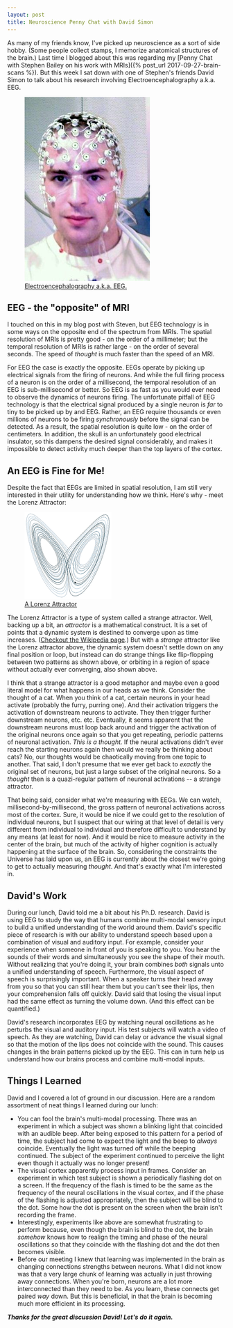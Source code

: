 ```yaml
---
layout: post
title: Neuroscience Penny Chat with David Simon
---
```

As many of my friends know, I've picked up neuroscience as a sort of side hobby. (Some people collect stamps, I memorize anatomical structures of the brain.) Last time I blogged about this was regarding my [Penny Chat with Stephen Bailey on his work with MRIs]({% post_url 2017-09-27-brain-scans %}). But this week I sat down with one of Stephen's friends David Simon to talk about his research involving Electroencephalography a.k.a. EEG.

<figure>
    <img src='/assets/EEG_cap.jpg' alt='missing' class="centered"/>
    <figcaption><a href="https://en.wikipedia.org/wiki/Electroencephalography">Electroencephalography a.k.a. EEG.</a></figcaption>
</figure>

## EEG - the "opposite" of MRI
I touched on this in my blog post with Steven, but EEG technology is in some ways on the opposite end of the spectrum from MRIs. The spatial resolution of MRIs is pretty good - on the order of a millimeter; but the temporal resolution of MRIs is rather large - on the order of several seconds. The speed of _thought_ is much faster than the speed of an MRI.

For EEG the case is exactly the opposite. EEGs operate by picking up electrical signals from the firing of neurons. And while the full firing process of a neuron is on the order of a millisecond, the temporal resolution of an EEG is sub-millisecond or better. So EEG is as fast as you would ever need to observe the dynamics of neurons firing. The unfortunate pitfall of EEG technology is that the electrical signal produced by a single neuron is _far_ to tiny to be picked up by and EEG. Rather, an EEG require thousands or even millions of neurons to be firing _synchronously_ before the signal can be detected. As a result, the spatial resolution is quite low - on the order of centimeters. In addition, the skull is an unfortunately good electrical insulator, so this dampens the desired signal considerably, and makes it impossible to detect activity much deeper than the top layers of the cortex.


## An EEG is Fine for Me!
Despite the fact that EEGs are limited in spatial resolution, I am still very interested in their utility for understanding how we think. Here's why - meet the Lorenz Attractor:

<figure>
    <img src='/assets/lorenz_attractor.gif' alt='missing' class="centered"/>
    <figcaption><a href="https://en.wikipedia.org/wiki/Lorenz_system">A Lorenz Attractor</a></figcaption>
</figure>

The Lorenz Attractor is a type of system called a strange attractor. Well, backing up a bit, an _attractor_ is a mathematical construct. It is a set of points that a dynamic system is destined to converge upon as time increases. ([Checkout the Wikipedia page](https://en.wikipedia.org/wiki/Attractor).) But with a _strange_ attractor like the Lorenz attractor above, the dynamic system doesn't settle down on any final position or loop, but instead can do strange things like flip-flopping between two patterns as shown above, or orbiting in a region of space without actually ever converging, also shown above.

I think that a strange attractor is a good metaphor and maybe even a good literal model for what happens in our heads as we think. Consider the thought of a cat. When you think of a cat, certain neurons in your head activate (probably the furry, purring one). And their activation triggers the activation of downstream neurons to activate. They then trigger further downstream neurons, etc. etc. Eventually, it seems apparent that the downstream neurons must loop back around and trigger the activation of the original neurons once again so that you get repeating, periodic patterns of neuronal activation. _This is a thought._ If the neural activations didn't ever reach the starting neurons again then would we really be thinking about cats? No, our thoughts would be chaotically moving from one topic to another. That said, I don't presume that we ever get back to _exactly_ the original set of neurons, but just a large subset of the original neurons. So a _thought_ then is a quazi-regular pattern of neuronal activations -- a strange attractor.

That being said, consider what we're measuring with EEGs. We can watch, millisecond-by-millisecond, the gross pattern of neuronal activations across most of the cortex. Sure, it would be nice if we could get to the resolution of individual neurons, but I suspect that our wiring at that level of detail is very different from individual to individual and therefore difficult to understand by any means (at least for now). And it would be nice to measure activity in the center of the brain, but much of the activity of higher cognition is actually happening at the surface of the brain. So, considering the constraints the Universe has laid upon us, an EEG is currently about the closest we're going to get to actually measuring _thought_. And that's exactly what I'm interested in.


## David's Work
During our lunch, David told me a bit about his Ph.D. research. David is using EEG to study the way that humans combine multi-modal sensory input to build a unified understanding of the world around them. David's specific piece of research is with our ability to understand speech based upon a combination of visual and auditory input. For example, consider your experience when someone in front of you is speaking to you. You hear the sounds of their words and simultaneously you see the shape of their mouth. Without realizing that you're doing it, your brain combines _both_ signals unto a unified understanding of speech. Furthermore, the visual aspect of speech is surprisingly important. When a speaker turns their head away from you so that you can still hear them but you can't see their lips, then your comprehension falls off quickly. David said that losing the visual input had the same effect as turning the volume down. (And this effect can be quantified.)

David's research incorporates EEG by watching neural oscillations as he perturbs the visual and auditory input. His test subjects will watch a video of speech. As they are watching, David can delay or advance the visual signal so that the motion of the lips does not coincide with the sound. This causes changes in the brain patterns picked up by the EEG. This can in turn help us understand how our brains process and combine multi-modal inputs.

## Things I Learned
David and I covered a lot of ground in our discussion. Here are a random assortment of neat things I learned during our lunch:

* You can fool the brain's multi-modal processing. There was an experiment in which a subject was shown a blinking light that coincided with an audible beep. After being exposed to this pattern for a period of time, the subject had come to expect the light and the beep to _always_ coincide. Eventually the light was turned off while the beeping continued. The subject of the experiment continued to perceive the light even though it actually was no longer present!
* The visual cortex apparently process input in frames. Consider an experiment in which test subject is shown a periodically flashing dot on a screen. If the frequency of the flash is timed to be the same as the frequency of the neural oscillations in the visual cortex, and if the phase of the flashing is adjusted appropriately, then the subject will be blind to the dot. Some how the dot is present on the screen when the brain isn't recording the frame.
* Interestingly, experiments like above are somewhat frustrating to perform because, even though the brain is blind to the dot, the brain _somehow_ knows how to realign the timing and phase of the neural oscillations so that they coincide with the flashing dot and the dot then becomes visible.
* Before our meeting I knew that learning was implemented in the brain as changing connections strengths between neurons. What I did not know was that a very large chunk of learning was actually in just throwing away connections. When you're born, neurons are a lot more interconnected than they need to be. As you learn, these connects get paired _way_ down. But this is beneficial, in that the brain is becoming much more efficient in its processing.

**_Thanks for the great discussion David! Let's do it again._**

